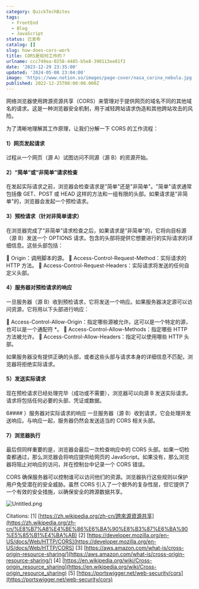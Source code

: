 ```yaml
---
category: QuickTechBites
tags:
  - FrontEnd
  - Blog
  - JavaScript
status: 已发布
catalog: []
slug: how-does-cors-work
title: CORS是如何工作的？
urlname: ccc749ea-0258-4485-b5e8-390113ee81f2
date: '2023-12-29 23:35:00'
updated: '2024-05-08 23:04:00'
image: 'https://www.notion.so/images/page-cover/nasa_carina_nebula.jpg'
published: 2022-12-25T08:00:00.000Z
---
```


网络浏览器使用跨源资源共享（CORS）来管理对于提供网页的域名不同的其他域名的请求。这是一种浏览器安全机制，用于减轻跨站请求伪造和其他跨站攻击的风险。


为了清晰地理解其工作原理，让我们分解一下 CORS 的工作流程：


#### 1）网页发起请求
过程从一个网页（源 A）试图访问不同源（源 B）的资源开始。


#### 2）“简单”或“非简单”请求检查
在发起实际请求之前，浏览器会检查请求是"简单"还是"非简单"。"简单"请求通常包括像 GET、POST 或 HEAD 这样的方法和一组有限的头部。如果请求是"非简单"的，浏览器会发起一个预检请求。


#### 3）预检请求（针对非简单请求）
在浏览器完成了“非简单”请求检查之后，如果请求是“非简单”的，它将向目标源（源 B）发送一个 OPTIONS 请求。包含的头部将提供它想要进行的实际请求的详细信息。这些头部包括：


🔸 Origin：调用脚本的源。
🔸 Access-Control-Request-Method：实际请求的 HTTP 方法。
🔸 Access-Control-Request-Headers：实际请求将发送的任何自定义头部。


#### 4）服务器对预检请求的响应
一旦服务器（源 B）收到预检请求，它将发送一个响应。如果服务器决定源可以访问资源，它将用以下头部进行响应：


🔹 Access-Control-Allow-Origin：指定哪些源被允许。这可以是一个特定的源，也可以是一个通配符 *。
🔹 Access-Control-Allow-Methods：指定哪些 HTTP 方法被允许。
🔹 Access-Control-Allow-Headers：指定可以使用哪些 HTTP 头部。


如果服务器没有提供正确的头部，或者这些头部与请求本身的详细信息不匹配，浏览器将拒绝实际请求。


#### 5）发送实际请求
现在预检请求已经处理完毕（成功或不需要），浏览器可以向源 B 发送实际请求。请求将包括任何必要的头部、凭证或数据。


6#### ）服务器对实际请求的响应
一旦服务器（源 B）收到请求，它会处理并发送响应。与响应一起，服务器仍然会发送适当的 CORS 相关头部。


#### 7）浏览器执行
最后但同样重要的是，浏览器会最后一次检查响应中的 CORS 头部。如果一切检查都通过，那么浏览器会将响应提供给网页的 JavaScript。如果没有，那么浏览器将阻止对响应的访问，并在控制台中记录一个 CORS 错误。


CORS 确保服务器可以控制谁可以访问他们的资源。浏览器执行这些规则以保护用户免受潜在的安全威胁。虽然 CORS 引入了一个额外的复杂性层，但它提供了一个有效的安全措施，以确保安全的跨源数据共享。


![Untitled.png](https://prod-files-secure.s3.us-west-2.amazonaws.com/5d24fe63-e567-4804-86f9-9fdc62e13082/b3deb140-f22b-4520-bcee-759301567801/Untitled.png?X-Amz-Algorithm=AWS4-HMAC-SHA256&X-Amz-Content-Sha256=UNSIGNED-PAYLOAD&X-Amz-Credential=ASIAZI2LB466YRGT6ZG3%2F20250208%2Fus-west-2%2Fs3%2Faws4_request&X-Amz-Date=20250208T213257Z&X-Amz-Expires=3600&X-Amz-Security-Token=IQoJb3JpZ2luX2VjEH4aCXVzLXdlc3QtMiJIMEYCIQDMXdSoh0dfpGd%2FJhuqSdSuvNzSor39bRvpbeI1ISbP%2FwIhAIyvrTS1Tvj3aBcO63qyENmb0NwLC76L6CbEA3Bm5wIcKogECJb%2F%2F%2F%2F%2F%2F%2F%2F%2F%2FwEQABoMNjM3NDIzMTgzODA1Igy0fR6u%2BUoXewhAJMQq3AMBFD59%2BfFAJRh8JOkv7%2BkXJr8YZgfs74zWtzoJhwgQOaCN%2Fj2zIa7hahZxz0v4559s1Uwf57JlpQTAl9EfXWntqVPLF5NPEi27yLOsidYS9NRWSobpciyq%2Fk8ZV5eErUZjQurLfVnaBttSsI5uVX5%2FzaZf6hL2pd7XPTFsxtXAPLZ5%2Fq41fd4L93meXQikUirfeXGR91tyLskM66sZAqmpt4C5NwagoYH5%2FuBCDRNTVwekwFnooG05i6t0b9Q2e70OEX5K66LEPffP2zYFzyXeYZORbfzxQqZZUyx2lhELQQbcH7K8cfpBj0S28fvkdNHmX25N9VTYivC6sbKFZIY5RzJHddNNsW274%2FhIgEN4bgy4%2BcDC%2B2QM%2Buu%2BaaIs1EngEyINQ8NDi8fUjowkMRi6uMikCLrJ%2Bz8VPGs9XOOfis1LKfSndfCrL6ciqjzPbChfumejtlDgU5xkErLboTGoz9bEtE%2FWRkAoJqKd87GkPMf9F7x1SE%2F0a6MU8lAwwjjKnnGlDlJ7MzD9VRPBuBL%2B4gAdKzUt8uuxCMwTQkCwAPJ7rhl%2B4St8FDE6cJ7T3kz7jVtEkLyHgp7rEndF28vHy4nC2t%2FxoiYyUFrCgvjbhO8Z83xvjaKideUIOjC5l5%2B9BjqkATTH7Y3NnDwNoQuByJdGFCBQubmzxiSe7WCRUM0Gf1hVn6DBBqPfQOY2NRpdBgZ%2FLPDNg4f2D8vwz8aytXPhoR8LViYM1jJqtyp4T4Cji1K9CnlgQHmgQKdOKxyXUUuNBlFvP83UCtqxp4lmIk1ibYzxviSGDd8U9d6LedRvbnrdNeWPfwRNpSec68hG6VleQ5lvs%2FVyDRm9rCFW0UN6Ga%2FYx4Jy&X-Amz-Signature=59affa1e0807f0c38dd7663cbfcd5eaa7329f5e1feeba7354ac0d5280fe29e8b&X-Amz-SignedHeaders=host&x-id=GetObject)


Citations:
[1] [https://zh.wikipedia.org/zh-cn/跨來源資源共享](https://zh.wikipedia.org/zh-cn/%E8%B7%A8%E4%BE%86%E6%BA%90%E8%B3%87%E6%BA%90%E5%85%B1%E4%BA%AB)
[2] [https://developer.mozilla.org/en-US/docs/Web/HTTP/CORS](https://developer.mozilla.org/en-US/docs/Web/HTTP/CORS)
[3] [https://aws.amazon.com/what-is/cross-origin-resource-sharing/](https://aws.amazon.com/what-is/cross-origin-resource-sharing/)
[4] [https://en.wikipedia.org/wiki/Cross-origin_resource_sharing](https://en.wikipedia.org/wiki/Cross-origin_resource_sharing)
[5] [https://portswigger.net/web-security/cors](https://portswigger.net/web-security/cors)

